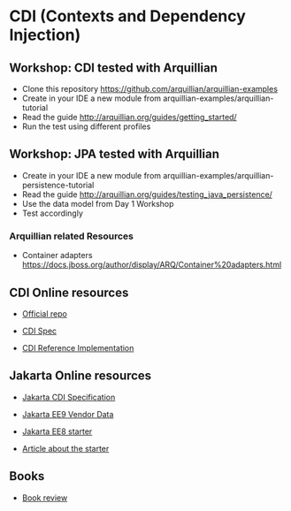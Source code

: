 # CDI (Contexts and Dependency Injection)

## Workshop: CDI tested with Arquillian 

* Clone this repository https://github.com/arquillian/arquillian-examples
* Create in your IDE a new module from arquillian-examples/arquillian-tutorial
* Read the guide http://arquillian.org/guides/getting_started/
* Run the test using different profiles 

## Workshop: JPA tested with Arquillian

* Create in your IDE a new module from arquillian-examples/arquillian-persistence-tutorial 
* Read the guide http://arquillian.org/guides/testing_java_persistence/
* Use the data model from Day 1 Workshop
* Test accordingly

### Arquillian related Resources

* Container adapters https://docs.jboss.org/author/display/ARQ/Container%20adapters.html 

## CDI Online resources  

* [Official repo](https://github.com/eclipse-ee4j/cdi)

* [CDI Spec](http://www.cdi-spec.org/)

* [CDI Reference Implementation](https://docs.jboss.org/weld/reference/latest/en-US/html/#deployment-structure)

## Jakarta Online resources  

* [Jakarta CDI Specification](https://jakarta.ee/specifications/cdi/2.0/cdi-spec-2.0.html) 

* [Jakarta EE9 Vendor Data](https://jakarta.ee/resources/JakartaEE-Datasheet-July172020_final.pdf) 

* [Jakarta EE8 starter](https://github.com/hantsy/jakartaee8-starter)

* [Article about the starter](https://medium.com/swlh/testing-jakarta-ee-8-applications-9ca250da20e3)

## Books 

* [Book review](https://rieckpil.de/review-pro-cdi-2-in-java-ee-8-book/)
